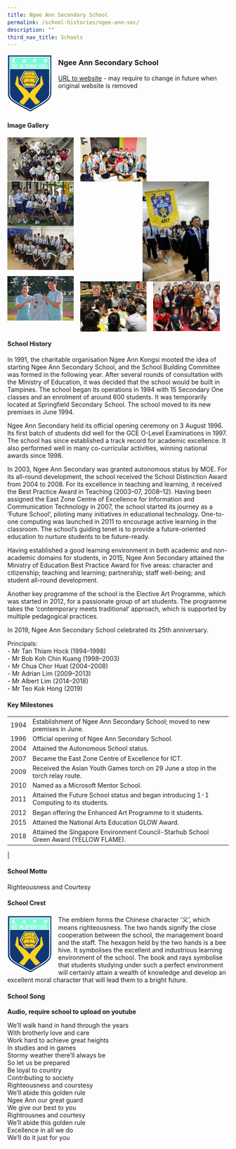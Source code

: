 ```yaml
---
title: Ngee Ann Secondary School
permalink: /school-histories/ngee-ann-sec/
description: ""
third_nav_title: Schools
---
```

<img src="/images/ngeeannsec1.jpg" style="width:20%;margin-right:15px;" align = "left">

### **Ngee Ann Secondary School**
[URL to website](https://ngeeannsec.moe.edu.sg/) - may require to change in future when original website is removed

<br clear="left">

#### **Image Gallery**

<p><a href="https://d1yxymztqoj7qn.amplifyapp.com/images/ngeeannsec2.jpg">  
<img src="/images/ngeeannsec2.jpg" style="width:30%;margin-right:15px;" align = "left">
</a></p>

<p><a href="https://d1yxymztqoj7qn.amplifyapp.com/images/ngeeannsec3.jpg">  
<img src="/images/ngeeannsec3.jpg" style="width:30%;margin-right:15px;" align = "left">
</a></p>

<p><a href="https://d1yxymztqoj7qn.amplifyapp.com/images/ngeeannsec4.jpg">  
<img src="/images/ngeeannsec4.jpg" style="width:30%;margin-right:45px;" align = "right">
</a></p>

<p><a href="https://d1yxymztqoj7qn.amplifyapp.com/images/ngeeannsec5.jpg">  
<img src="/images/ngeeannsec5.jpg" style="width:30%;margin-right:15px;" align = "left">
</a></p>

<p><a href="https://d1yxymztqoj7qn.amplifyapp.com/images/ngeeannsec6.jpg">  
<img src="/images/ngeeannsec6.jpg" style="width:30%;margin-right:15px;" align = "left">
</a></p>

<br clear="left">

<p><a href="https://d1yxymztqoj7qn.amplifyapp.com/images/ngeeannsec7.jpg">  
<img src="/images/ngeeannsec7.jpg" style="width:30%;margin-right:15px;" align = "left">
</a></p>

<p><a href="https://d1yxymztqoj7qn.amplifyapp.com/images/ngeeannsec8.jpg">  
<img src="/images/ngeeannsec8.jpg" style="width:30%;margin-right:15px;" align = "left">
</a></p>

<p><a href="https://d1yxymztqoj7qn.amplifyapp.com/images/ngeeannsec9.jpg">  
<img src="/images/ngeeannsec9.jpg" style="width:30%;margin-right:15px;" align = "left">
</a></p>

<br clear="left">

#### **School History**
In 1991, the charitable organisation Ngee Ann Kongsi mooted the idea of starting Ngee Ann Secondary School, and the School Building Committee was formed in the following year. After several rounds of consultation with the Ministry of Education, it was decided that the school would be built in Tampines. The school began its operations in 1994 with 15 Secondary One classes and an enrolment of around 600 students. It was temporarily located at Springfield Secondary School. The school moved to its new premises in June 1994.

Ngee Ann Secondary held its official opening ceremony on 3 August 1996. Its first batch of students did well for the GCE O-Level Examinations in 1997. The school has since established a track record for academic excellence. It also performed well in many co-curricular activities, winning national awards since 1998.

In 2003, Ngee Ann Secondary was granted autonomous status by MOE. For its all-round development, the school received the School Distinction Award from 2004 to 2008. For its excellence in teaching and learning, it received the Best Practice Award in Teaching (2003–07, 2008–12). Having been assigned the East Zone Centre of Excellence for Information and Communication Technology in 2007, the school started its journey as a ‘Future School’, piloting many initiatives in educational technology. One-to-one computing was launched in 2011 to encourage active learning in the classroom. The school’s guiding tenet is to provide a future-oriented education to nurture students to be future-ready.

Having established a good learning environment in both academic and non-academic domains for students, in 2015, Ngee Ann Secondary attained the Ministry of Education Best Practice Award for five areas: character and citizenship; teaching and learning; partnership; staff well-being; and student all-round development.

Another key programme of the school is the Elective Art Programme, which was started in 2012, for a passionate group of art students. The programme takes the ‘contemporary meets traditional’ approach, which is supported by multiple pedagogical practices.

In 2019, Ngee Ann Secondary School celebrated its 25th anniversary.

Principals:<br>
\- Mr Tan Thiam Hock (1994–1998)<br>
\- Mr Bob Koh Chin Kuang (1998–2003)<br>
\- Mr Chua Chor Huat (2004–2008)<br>
\- Mr Adrian Lim (2009–2013)<br>
\- Mr Albert Lim (2014–2018)<br>
\- Mr Teo Kok Hong (2019)

#### **Key Milestones**

|  |  |
|:---:|---|
| 1994 | Establishment of Ngee Ann Secondary School; moved to new premises in June. |
| 1996 | Official opening of Ngee Ann Secondary School. |
| 2004 | Attained the Autonomous School status. |
| 2007 | Became the East Zone Centre of Excellence for ICT. |
| 2009 | Received the Asian Youth Games torch on 29 June a stop in the torch relay route. |
| 2010 | Named as a Microsoft Mentor School. |
| 2011 | Attained the Future School status and began introducing 1-1 Computing to its students. |
| 2012 | Began offering the Enhanced Art Programme to it students. |
| 2015 | Attained the National Arts Education GLOW Award. |
| 2018 | Attained the Singapore Environment Council-Starhub School Green Award (YELLOW FLAME). |
|

#### **School Motto**
Righteousness and Courtesy

#### **School Crest**
<img src="/images/ngeeannsec1.jpg" style="width:20%;margin-right:15px;" align = "left">

The emblem forms the Chinese character ‘义’, which means righteousness. The two hands signify the close cooperation between the school, the management board and the staff. The hexagon held by the two hands is a bee hive. It symbolises the excellent and industrious learning environment of the school. The book and rays symbolise that students studying under such a perfect environment will certainly attain a wealth of knowledge and develop an excellent moral character that will lead them to a bright future.

#### **School Song**
**Audio, require school to upload on youtube**

We’ll walk hand in hand through the years<br>
With brotherly love and care<br>
Work hard to achieve great heights<br>
In studies and in games<br>
Stormy weather there’ll always be<br>
So let us be prepared<br>
Be loyal to country<br>
Contributing to society<br>
Righteousness and courstesy<br>
We’ll abide this golden rule<br>
Ngee Ann our great guard<br>
We give our best to you<br>
Rightrousnes and courtesy<br>
We’ll abide this golden rule<br>
Excellence in all we do<br>
We’ll do it just for you